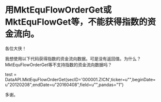 # 用MktEquFlowOrderGet或MktEquFlowGet等，不能获得指数的资金流向。

各位大侠！

我想使用以下代码获得指数的资金流向数据。可是没有返回值。为什么？MktEquFlowOrderGet等不支持指数的资金流向数据吗？

test = DataAPI.MktEquFlowOrderGet(secID='000001.ZICN',ticker=u"",beginDate=u"20120208",endDate=u"20160408",field=u"",pandas="1")


多谢。